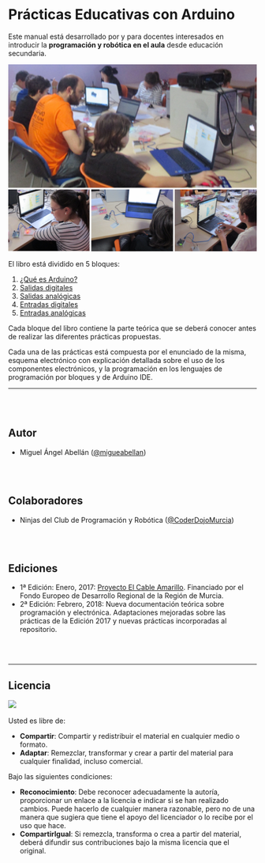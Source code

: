 # Prácticas Educativas con Arduino

Este manual está desarrollado por y para docentes interesados en introducir la **programación y robótica en el aula** desde educación secundaria.

![Club de programación y robótica en Murcia](assets/portada.png)

El libro está dividido en 5 bloques:

1.	[¿Qué es Arduino?](Teoria/README.md)
2.	[Salidas digitales](Teoria/Salidas-digitales/README.md)
3.	[Salidas analógicas](Teoria/Salidas-analogicas/README.md)
4.	[Entradas digitales](Teoria/Entradas-digitales/README.md)
5.	[Entradas analógicas](Teoria/Entradas-analogicas/README.md)

Cada bloque del libro contiene la parte teórica que se deberá conocer antes de realizar las diferentes prácticas propuestas. 

Cada una de las prácticas está compuesta por el enunciado de la misma, esquema electrónico con explicación detallada sobre el uso de los componentes electrónicos, y la programación en los lenguajes de programación por bloques y de Arduino IDE.


---


<br><br>


## Autor

* Miguel Ángel Abellán ([@migueabellan](https://twitter.com/migueabellan))


<br><br>


## Colaboradores

* Ninjas del Club de Programación y Robótica ([@CoderDojoMurcia](https://twitter.com/CoderDojoMurcia))


<br><br>


## Ediciones

* 1ª Edición: Enero, 2017: [Proyecto El Cable Amarillo](https://github.com/ElCableAmarillo/Listado-de-practicas). Financiado por el Fondo Europeo de Desarrollo Regional de la Región de Murcia. 
* 2ª Edición: Febrero, 2018: Nueva documentación teórica sobre programación y electrónica. Adaptaciones mejoradas sobre las prácticas de la Edición 2017 y nuevas prácticas incorporadas al repositorio.



<br><br>


---


## Licencia

<img src="http://i.creativecommons.org/l/by-sa/4.0/88x31.png" />

Usted es libre de:

* **Compartir**: Compartir y redistribuir el material en cualquier medio o formato.
* **Adaptar**: Remezclar, transformar y crear a partir del material para cualquier finalidad, incluso comercial.

Bajo las siguientes condiciones:

* **Reconocimiento**: Debe reconocer adecuadamente la autoría, proporcionar un enlace a la licencia e indicar si se han realizado cambios. Puede hacerlo de cualquier manera razonable, pero no de una manera que sugiera que tiene el apoyo del licenciador o lo recibe por el uso que hace.
* **CompartirIgual**: Si remezcla, transforma o crea a partir del material, deberá difundir sus contribuciones bajo la misma licencia que el original.